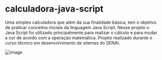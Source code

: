 # calculadora-java-script

Uma simples calculadora que além da sua finalidade básica, tem o objetivo de praticar conceitos iniciais da linguagem Java Script. Nesse projeto o Java Script foi utilizado principalmente para realizar o cálculo e para mudar a cor de acordo com a operação matemática. Projeto realizado durante o curso técnico em desenvolvimento de sitemas do SENAI.


![image](https://user-images.githubusercontent.com/79909914/219690601-ce463af7-61dd-40d8-a392-b2a749fe9661.png)
